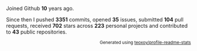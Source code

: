 Joined Github **10** years ago.

Since then I pushed **3351** commits, opened **35** issues, submitted **104** pull requests, received **702** stars across **223** personal projects and contributed to **43** public repositories.

<p align="right"><sub>Generated using <a href="https://github.com/marketplace/actions/profile-readme-stats">teoxoy/profile-readme-stats</a></sub></p>

